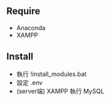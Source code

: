 ## Require
* Anaconda
* XAMPP

## Install
* 執行 !install_modules.bat
* 設定 .env
* (server端) XAMPP 執行 MySQL
